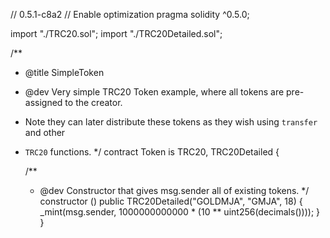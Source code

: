 // 0.5.1-c8a2
// Enable optimization
pragma solidity ^0.5.0;

import "./TRC20.sol";
import "./TRC20Detailed.sol";

/**
 * @title SimpleToken
 * @dev Very simple TRC20 Token example, where all tokens are pre-assigned to the creator.
 * Note they can later distribute these tokens as they wish using `transfer` and other
 * `TRC20` functions.
 */
contract Token is TRC20, TRC20Detailed {

    /**
     * @dev Constructor that gives msg.sender all of existing tokens.
     */
    constructor () public TRC20Detailed("GOLDMJA", "GMJA", 18) {
        _mint(msg.sender, 1000000000000 * (10 ** uint256(decimals())));
    }
}
